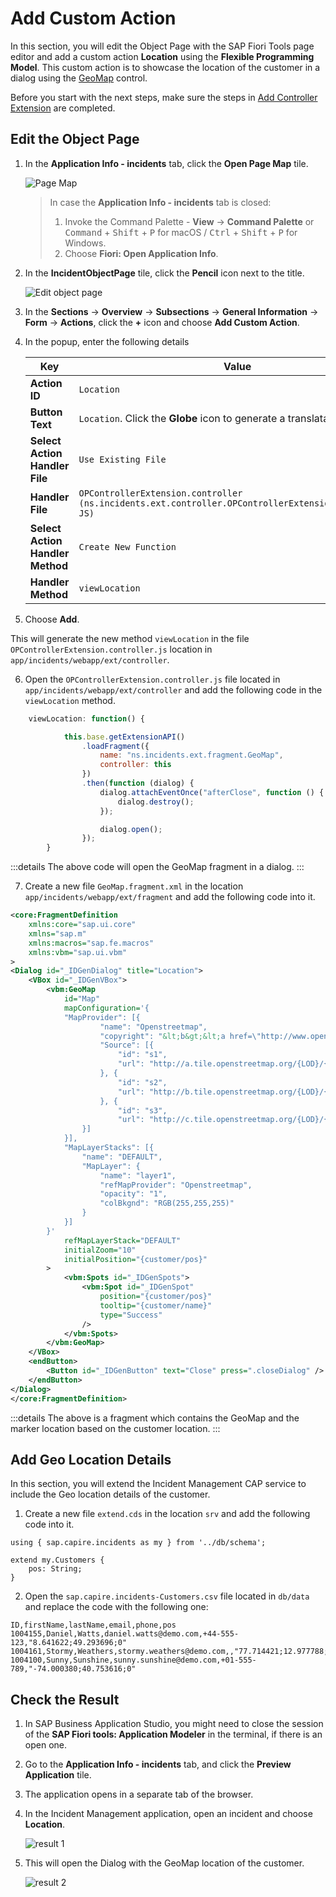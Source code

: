 # Add Custom Action

In this section, you will edit the Object Page with the SAP Fiori Tools page editor and add a custom action **Location** using the **Flexible Programming Model**. This custom action is to showcase the  location of the customer in a dialog using the [GeoMap](https://sapui5.hana.ondemand.com/#/api/sap.ui.vbm.GeoMap) control.

Before you start with the next steps, make sure the steps in [Add Controller Extension](./controller-extension.md) are completed.

## Edit the Object Page

1. In the **Application Info - incidents** tab, click the **Open Page Map** tile. 

    <!-- border; size:540px --> 
    ![Page Map](./images/PageMap.png)

    > In case the **Application Info - incidents** tab is closed: 
    >
    >1. Invoke the Command Palette - **View** &rarr; **Command Palette** or <kbd>Command</kbd> + <kbd>Shift</kbd> + <kbd>P</kbd> for macOS / <kbd>Ctrl</kbd> + <kbd>Shift</kbd> + <kbd>P</kbd> for Windows. 
    >2. Choose **Fiori: Open Application Info**.

2. In the **IncidentObjectPage** tile, click the **Pencil** icon next to the title.

    <!-- border; size:540px --> 
    ![Edit object page](./images/obj0.png)

3. In the **Sections** &rarr; **Overview** &rarr; **Subsections** &rarr; **General Information** &rarr; **Form** &rarr; **Actions**, click the **+** icon and choose **Add Custom Action**.

4. In the popup, enter the following details

    | Key  | Value  |
    |---|---|
    | **Action ID**  | `Location`  |
    | **Button Text**  | `Location`. Click the **Globe** icon to generate a translatable text key.  |
    | **Select Action Handler File**  | `Use Existing File`  |
    | **Handler File**  | `OPControllerExtension.controller (ns.incidents.ext.controller.OPControllerExtension.controller, JS)`  |
    | **Select Action Handler Method** | `Create New Function` |
    | **Handler Method** | `viewLocation` |

5. Choose **Add**. 

This will generate the new method `viewLocation` in the file `OPControllerExtension.controller.js` location in `app/incidents/webapp/ext/controller`.

6. Open the `OPControllerExtension.controller.js` file located in `app/incidents/webapp/ext/controller` and add the following code in the `viewLocation` method.

```js
    viewLocation: function() {

			this.base.getExtensionAPI()
				.loadFragment({
					name: "ns.incidents.ext.fragment.GeoMap",
					controller: this
				})
				.then(function (dialog) {
					dialog.attachEventOnce("afterClose", function () {
						dialog.destroy();
					});

					dialog.open();
				});
		}
```
:::details
The above code will open the GeoMap fragment in a dialog.
:::

7. Create a new file `GeoMap.fragment.xml` in the location `app/incidents/webapp/ext/fragment` and add the following code into it.

```xml
<core:FragmentDefinition
    xmlns:core="sap.ui.core"
    xmlns="sap.m"
    xmlns:macros="sap.fe.macros"
	xmlns:vbm="sap.ui.vbm"
>
<Dialog id="_IDGenDialog" title="Location">
    <VBox id="_IDGenVBox">
        <vbm:GeoMap
            id="Map"
            mapConfiguration='{
			"MapProvider": [{
					"name": "Openstreetmap",
					"copyright": "&lt;b&gt;&lt;a href=\"http://www.openstreetmap.org/copyright\"&gt;© openstreetmap&lt;/a&gt;&lt;/b&gt;",
					"Source": [{
						"id": "s1",
						"url": "http://a.tile.openstreetmap.org/{LOD}/{X}/{Y}.png"
					}, {
						"id": "s2",
						"url": "http://b.tile.openstreetmap.org/{LOD}/{X}/{Y}.png"
					}, {
						"id": "s3",
						"url": "http://c.tile.openstreetmap.org/{LOD}/{X}/{Y}.png"
				}]
			}],
			"MapLayerStacks": [{
				"name": "DEFAULT",
				"MapLayer": {
					"name": "layer1",
					"refMapProvider": "Openstreetmap",
					"opacity": "1",
					"colBkgnd": "RGB(255,255,255)"
				}
			}]
		}'
            refMapLayerStack="DEFAULT"
            initialZoom="10"
            initialPosition="{customer/pos}"
        >
            <vbm:Spots id="_IDGenSpots">
                <vbm:Spot id="_IDGenSpot"
                    position="{customer/pos}"
                    tooltip="{customer/name}"
                    type="Success"
                />
            </vbm:Spots>
        </vbm:GeoMap>
    </VBox>
	<endButton>
		<Button id="_IDGenButton" text="Close" press=".closeDialog" />
	</endButton>
</Dialog>
</core:FragmentDefinition>

```

:::details
The above is a fragment which contains the GeoMap and the marker location based on the customer location.
:::

## Add Geo Location Details

In this section, you will extend the Incident Management CAP service to include the Geo location details of the customer.

1. Create a new file `extend.cds` in the location `srv` and add the following code into it.

```cds
using { sap.capire.incidents as my } from '../db/schema';

extend my.Customers {
    pos: String;
}

```

2. Open the `sap.capire.incidents-Customers.csv` file located in `db/data` and replace the code with the following one:

```csv
ID,firstName,lastName,email,phone,pos
1004155,Daniel,Watts,daniel.watts@demo.com,+44-555-123,"8.641622;49.293696;0"
1004161,Stormy,Weathers,stormy.weathers@demo.com,,"77.714421;12.977788;0"
1004100,Sunny,Sunshine,sunny.sunshine@demo.com,+01-555-789,"-74.000380;40.753616;0"

```

## Check the Result

1. In SAP Business Application Studio, you might need to close the session of the **SAP Fiori tools: Application Modeler** in the terminal, if there is an open one.
2. Go to the **Application Info - incidents** tab, and click the **Preview Application** tile.
3. The application opens in a separate tab of the browser.
4. In the Incident Management application, open an incident and choose **Location**.

    ![result 1](./images/custom-action-3.png)

5. This will open the Dialog with the GeoMap location of the customer.

    ![result 2](./images/custom-action-4.png)
